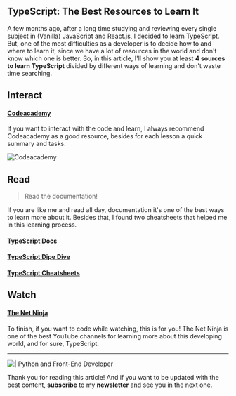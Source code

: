 ## TypeScript: The Best Resources to Learn It

A few months ago, after a long time studying and reviewing every single subject in (Vanilla) JavaScript and React.js, I decided to learn TypeScript. But, one of the most difficulties as a developer is to decide how to and where to learn it, since we have a lot of resources in the world and don't know which one is better. So, in this article, I'll show you at least **4 sources to learn TypeScript** divided by different ways of learning and don't waste time searching.

## Interact

####  [Codeacademy](https://www.codecademy.com/learn/learn-typescript) 

If you want to interact with the code and learn, I always recommend Codeacademy as a good resource, besides for each lesson a quick summary and tasks.

![Codeacademy](https://cdn.hashnode.com/res/hashnode/image/upload/v1606220773678/imtEs5Csm.png)

## Read

> Read the documentation!

If you are like me and read all day, documentation it's one of the best ways to learn more about it. Besides that, I found two cheatsheets that helped me in this learning process.

####  [TypeScript Docs](https://www.typescriptlang.org/docs/home.html) 

#### [TypeScript Dipe Dive](https://basarat.gitbook.io/typescript/)

####  [TypeScript Cheatsheets](https://react-typescript-cheatsheet.netlify.app/) 

## Watch

#### [The Net Ninja](https://www.youtube.com/playlist?list=PL4cUxeGkcC9gUgr39Q_yD6v-bSyMwKPUI)

To finish, if you want to code while watching, this is for you! The Net Ninja is one of the best YouTube channels for learning more about this developing world, and for sure, TypeScript.

---


![<EM /> | Python and Front-End Developer](https://cdn.hashnode.com/res/hashnode/image/upload/v1606224204917/w_I2VNEJv.png)

Thank you for reading this article! And if you want to be updated with the best content, **subscribe** to my **newsletter** and see you in the next one.

